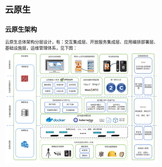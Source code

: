 # 云原生

## 云原生架构

云原生总体架构分层设计，有：交互集成层、开放服务集成层、应用编排部署层、基础设施层，运维管理体系，见下图：![](/assets/CloudNativeArchitecture.png)

## 



